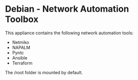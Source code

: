 # Debian - Network Automation Toolbox

This appliance contains the following network automation tools:
- Netmiko
- NAPALM
- Pyntc
- Ansible
- Terraform

The /root folder is mounted by default.
